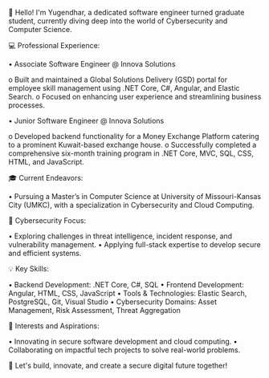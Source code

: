 👋 Hello! I'm Yugendhar, a dedicated software engineer turned graduate student, currently diving deep into the world of Cybersecurity and Computer Science.

💻 Professional Experience:

•	Associate Software Engineer @ Innova Solutions

o	Built and maintained a Global Solutions Delivery (GSD) portal for employee skill management using .NET Core, C#, Angular, and Elastic Search.
o	Focused on enhancing user experience and streamlining business processes.

•	Junior Software Engineer @ Innova Solutions

o	Developed backend functionality for a Money Exchange Platform catering to a prominent Kuwait-based exchange house.
o	Successfully completed a comprehensive six-month training program in .NET Core, MVC, SQL, CSS, HTML, and JavaScript.

🎓 Current Endeavors:

•	Pursuing a Master’s in Computer Science at University of Missouri-Kansas City (UMKC), with a specialization in Cybersecurity and Cloud Computing.

🔐 Cybersecurity Focus:

•	Exploring challenges in threat intelligence, incident response, and vulnerability management.
•	Applying full-stack expertise to develop secure and efficient systems.

💡 Key Skills:

•	Backend Development: .NET Core, C#, SQL
•	Frontend Development: Angular, HTML, CSS, JavaScript
•	Tools & Technologies: Elastic Search, PostgreSQL, Git, Visual Studio
•	Cybersecurity Domains: Asset Management, Risk Assessment, Threat Aggregation

🌟 Interests and Aspirations:

•	Innovating in secure software development and cloud computing.
•	Collaborating on impactful tech projects to solve real-world problems.

🔗 Let's build, innovate, and create a secure digital future together!

